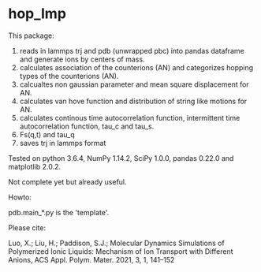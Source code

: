 # hop_lmp

This package:
1. reads in lammps trj and pdb (unwrapped pbc) into pandas dataframe and generate ions by centers of mass.
2. calculates association of the counterions (AN) and categorizes hopping types of the counterions (AN).
3. calcualtes non gaussian parameter and mean square displacement for AN. 
4. calculates van hove function and distribution of string like motions for AN.
5. calculates continous time autocorrelation function, intermittent time autocorrelation function, tau_c and tau_s.
6. Fs(q,t) and tau_q
7. saves trj in lammps format

Tested on python 3.6.4, NumPy 1.14.2, SciPy 1.0.0, pandas 0.22.0 and matplotlib 2.0.2.

Not complete yet but already useful.

Howto:

pdb.main_*.py is the 'template'.

Please cite:

Luo, X.; Liu, H.; Paddison, S.J.; Molecular Dynamics Simulations of Polymerized Ionic Liquids: Mechanism of Ion Transport with Different Anions, ACS Appl. Polym. Mater. 2021, 3, 1, 141–152
